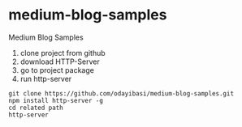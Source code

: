 # medium-blog-samples

Medium Blog Samples

1. clone project from github
2. download HTTP-Server
3. go to project package
4. run http-server


```pre
git clone https://github.com/odayibasi/medium-blog-samples.git
npm install http-server -g
cd related path
http-server  
```

